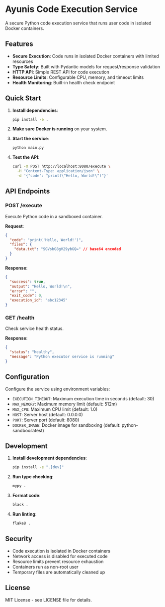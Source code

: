 # Ayunis Code Execution Service

A secure Python code execution service that runs user code in isolated Docker containers.

## Features

- **Secure Execution**: Code runs in isolated Docker containers with limited resources
- **Type Safety**: Built with Pydantic models for request/response validation
- **HTTP API**: Simple REST API for code execution
- **Resource Limits**: Configurable CPU, memory, and timeout limits
- **Health Monitoring**: Built-in health check endpoint

## Quick Start

1. **Install dependencies**:

   ```bash
   pip install -e .
   ```

2. **Make sure Docker is running** on your system.

3. **Start the service**:

   ```bash
   python main.py
   ```

4. **Test the API**:
   ```bash
   curl -X POST http://localhost:8080/execute \
     -H "Content-Type: application/json" \
     -d '{"code": "print(\"Hello, World!\")"}'
   ```

## API Endpoints

### POST /execute

Execute Python code in a sandboxed container.

**Request**:

```json
{
  "code": "print('Hello, World!')",
  "files": {
    "data.txt": "SGVsbG8gV29ybGQ=" // base64 encoded
  }
}
```

**Response**:

```json
{
  "success": true,
  "output": "Hello, World!\n",
  "error": "",
  "exit_code": 0,
  "execution_id": "abc12345"
}
```

### GET /health

Check service health status.

**Response**:

```json
{
  "status": "healthy",
  "message": "Python executor service is running"
}
```

## Configuration

Configure the service using environment variables:

- `EXECUTION_TIMEOUT`: Maximum execution time in seconds (default: 30)
- `MAX_MEMORY`: Maximum memory limit (default: 512m)
- `MAX_CPU`: Maximum CPU limit (default: 1.0)
- `HOST`: Server host (default: 0.0.0.0)
- `PORT`: Server port (default: 8080)
- `DOCKER_IMAGE`: Docker image for sandboxing (default: python-sandbox:latest)

## Development

1. **Install development dependencies**:

   ```bash
   pip install -e ".[dev]"
   ```

2. **Run type checking**:

   ```bash
   mypy .
   ```

3. **Format code**:

   ```bash
   black .
   ```

4. **Run linting**:
   ```bash
   flake8 .
   ```

## Security

- Code execution is isolated in Docker containers
- Network access is disabled for executed code
- Resource limits prevent resource exhaustion
- Containers run as non-root user
- Temporary files are automatically cleaned up

## License

MIT License - see LICENSE file for details.
